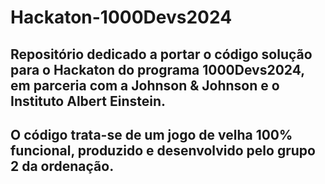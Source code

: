 # Hackaton-1000Devs2024
## Repositório dedicado a portar o código solução para o Hackaton do programa 1000Devs2024, em parceria com a Johnson &amp; Johnson e o Instituto Albert Einstein. ##

## O código trata-se de um jogo de velha 100% funcional, produzido e desenvolvido pelo grupo 2 da ordenação. ##
